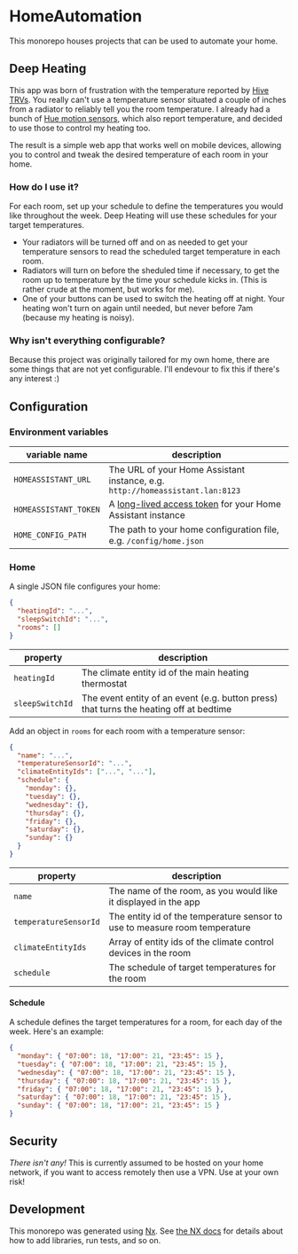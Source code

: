 # HomeAutomation

This monorepo houses projects that can be used to automate your home.

## Deep Heating

This app was born of frustration with the temperature reported by
[Hive TRVs](https://www.hivehome.com/shop/smart-heating/hive-radiator-valve).
You really can't use a temperature sensor situated a couple of inches from a
radiator to reliably tell you the room temperature. I already had a bunch of
[Hue motion sensors](https://www.philips-hue.com/en-gb/p/hue-motion-sensor/8719514342125),
which also report temperature, and decided to use those to control my heating
too.

The result is a simple web app that works well on mobile devices, allowing you
to control and tweak the desired temperature of each room in your home.

### How do I use it?

For each room, set up your schedule to define the temperatures you would like throughout the week. Deep Heating will use these schedules for your target temperatures.

- Your radiators will be turned off and on as needed to get your temperature sensors to read the scheduled target temperature in each room.
- Radiators will turn on before the sheduled time if necessary, to get the room up to temperature by the time your schedule kicks in. (This is rather crude at the moment, but works for me).
- One of your buttons can be used to switch the heating off at night. Your heating won't turn on again until needed, but never before 7am (because my heating is noisy).

### Why isn't everything configurable?

Because this project was originally tailored for my own home, there are some
things that are not yet configurable. I'll endevour to fix this if there's any
interest :)

## Configuration

### Environment variables

| variable name         | description                                                                                                                               |
| --------------------- | ----------------------------------------------------------------------------------------------------------------------------------------- |
| `HOMEASSISTANT_URL`   | The URL of your Home Assistant instance, e.g. `http://homeassistant.lan:8123`                                                             |
| `HOMEASSISTANT_TOKEN` | A [long-lived access token](https://developers.home-assistant.io/docs/auth_api/#long-lived-access-token) for your Home Assistant instance |
| `HOME_CONFIG_PATH`    | The path to your home configuration file, e.g. `/config/home.json`                                                                        |

### Home

A single JSON file configures your home:

```json
{
  "heatingId": "...",
  "sleepSwitchId": "...",
  "rooms": []
}
```

| property        | description                                                                            |
| --------------- | -------------------------------------------------------------------------------------- |
| `heatingId`     | The climate entity id of the main heating thermostat                                   |
| `sleepSwitchId` | The event entity of an event (e.g. button press) that turns the heating off at bedtime |

Add an object in `rooms` for each room with a temperature sensor:

```json
{
  "name": "...",
  "temperatureSensorId": "...",
  "climateEntityIds": ["...", "..."],
  "schedule": {
    "monday": {},
    "tuesday": {},
    "wednesday": {},
    "thursday": {},
    "friday": {},
    "saturday": {},
    "sunday": {}
  }
}
```

| property              | description                                                                |
| --------------------- | -------------------------------------------------------------------------- |
| `name`                | The name of the room, as you would like it displayed in the app            |
| `temperatureSensorId` | The entity id of the temperature sensor to use to measure room temperature |
| `climateEntityIds`    | Array of entity ids of the climate control devices in the room             |
| `schedule`            | The schedule of target temperatures for the room                           |

#### Schedule

A schedule defines the target temperatures for a room, for each day of the week. Here's an example:

```json
{
  "monday": { "07:00": 18, "17:00": 21, "23:45": 15 },
  "tuesday": { "07:00": 18, "17:00": 21, "23:45": 15 },
  "wednesday": { "07:00": 18, "17:00": 21, "23:45": 15 },
  "thursday": { "07:00": 18, "17:00": 21, "23:45": 15 },
  "friday": { "07:00": 18, "17:00": 21, "23:45": 15 },
  "saturday": { "07:00": 18, "17:00": 21, "23:45": 15 },
  "sunday": { "07:00": 18, "17:00": 21, "23:45": 15 }
}
```

## Security

_There isn't any!_ This is currently assumed to be hosted on your home network,
if you want to access remotely then use a VPN. Use at your own risk!

## Development

This monorepo was generated using [Nx](https://nx.dev). See
[the NX docs](https://nx.dev/using-nx/nx-cli) for details about how to add
libraries, run tests, and so on.
